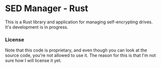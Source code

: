 # SED Manager - Rust

This is a Rust library and application for managing self-encrypting drives. It's development is in progress.

### License

Note that this code is proprietary, and even though you can look at the source code, you're not allowed to use it. The reason for this is that I'm not sure how I will license it yet.
